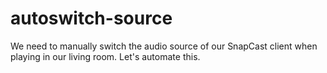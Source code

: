 # autoswitch-source
We need to manually switch the audio source of our SnapCast client when playing in our living room. Let's automate this.
